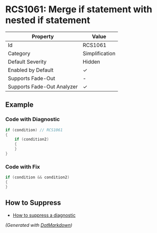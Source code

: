 # RCS1061: Merge if statement with nested if statement

| Property                    | Value          |
| --------------------------- | -------------- |
| Id                          | RCS1061        |
| Category                    | Simplification |
| Default Severity            | Hidden         |
| Enabled by Default          | &#x2713;       |
| Supports Fade\-Out          | \-             |
| Supports Fade\-Out Analyzer | &#x2713;       |

## Example

### Code with Diagnostic

```csharp
if (condition) // RCS1061
{
    if (condition2)
    {
    }
}
```

### Code with Fix

```csharp
if (condition && condition2)
{
}
```

## How to Suppress

* [How to suppress a diagnostic](../HowToConfigureAnalyzers#how-to-suppress-a-diagnostic)

*\(Generated with [DotMarkdown](http://github.com/JosefPihrt/DotMarkdown)\)*